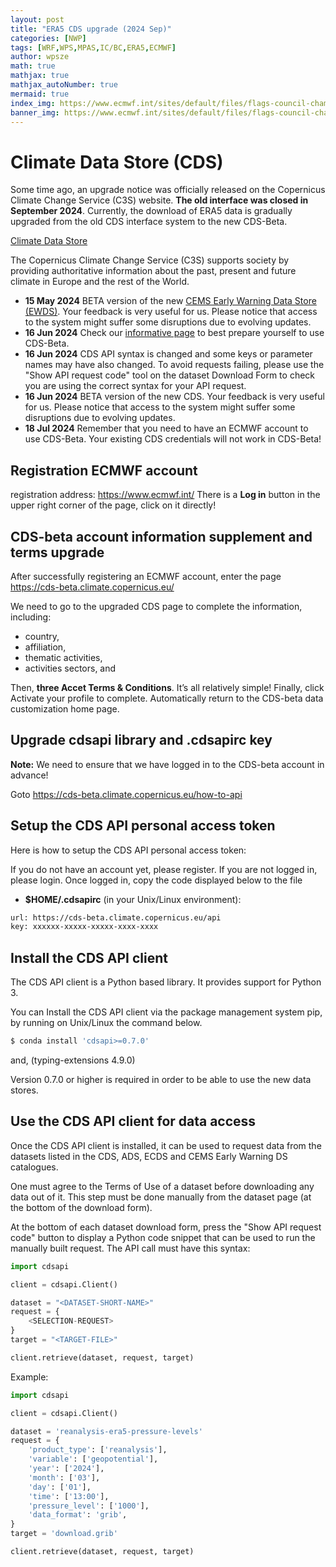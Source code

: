 ```yaml
---
layout: post
title: "ERA5 CDS upgrade (2024 Sep)"
categories: [NWP]
tags: [WRF,WPS,MPAS,IC/BC,ERA5,ECMWF]
author: wpsze
math: true
mathjax: true
mathjax_autoNumber: true
mermaid: true
index_img: https://www.ecmwf.int/sites/default/files/flags-council-chamber-650px.jpg
banner_img: https://www.ecmwf.int/sites/default/files/flags-council-chamber-650px.jpg
---
```


# Climate Data Store (CDS)

Some time ago, an upgrade notice was officially released on the Copernicus Climate Change Service (C3S) website. **The old interface was closed in September 2024**. Currently, the download of ERA5 data is gradually upgraded from the old CDS interface system to the new CDS-Beta.

[Climate Data Store](https://cds-beta.climate.copernicus.eu/)

The Copernicus Climate Change Service (C3S) supports society by providing authoritative information about the past, present and future climate in Europe and the rest of the World.

- **15 May 2024** BETA version of the new [CEMS Early Warning Data Store (EWDS)](https://ewds-beta.climate.copernicus.eu/). Your feedback is very useful for us. Please notice that access to the system might suffer some disruptions due to evolving updates.
- **16 Jun 2024** Check our [informative page](https://confluence.ecmwf.int/x/uINmFw) to best prepare yourself to use CDS-Beta.
- **16 Jun 2024** CDS API syntax is changed and some keys or parameter names may have also changed. To avoid requests failing, please use the "Show API request code" tool on the dataset Download Form to check you are using the correct syntax for your API request.
- **16 Jun 2024** BETA version of the new CDS. Your feedback is very useful for us. Please notice that access to the system might suffer some disruptions due to evolving updates.
- **18 Jul 2024** Remember that you need to have an ECMWF account to use CDS-Beta. Your existing CDS credentials will not work in CDS-Beta!

## Registration ECMWF account 

registration address: https://www.ecmwf.int/ There is a **Log in** button in the upper right corner of the page, click on it directly!

## CDS-beta account information supplement and terms upgrade

After successfully registering an ECMWF account, enter the page https://cds-beta.climate.copernicus.eu/

We need to go to the upgraded CDS page to complete the information, including: 
- country, 
- affiliation, 
- thematic activities, 
- activities sectors, and 

Then, **three Accet Terms & Conditions**. It’s all relatively simple! Finally, click Activate your profile to complete. Automatically return to the CDS-beta data customization home page.

## Upgrade cdsapi library and .cdsapirc key

**Note:** We need to ensure that we have logged in to the CDS-beta account in advance!

Goto
https://cds-beta.climate.copernicus.eu/how-to-api

## Setup the CDS API personal access token
Here is how to setup the CDS API personal access token:

If you do not have an account yet, please register.
If you are not logged in, please login.
Once logged in, copy the code displayed below to the file 
- **$HOME/.cdsapirc** (in your Unix/Linux environment):

```sh
url: https://cds-beta.climate.copernicus.eu/api
key: xxxxxx-xxxxx-xxxxx-xxxx-xxxx
```

## Install the CDS API client

The CDS API client is a Python based library. It provides support for Python 3.

You can Install the CDS API client via the package management system pip, by running on Unix/Linux the command below.

```sh
$ conda install 'cdsapi>=0.7.0'
```
and, (typing-extensions     4.9.0)

Version 0.7.0 or higher is required in order to be able to use the new data stores.

## Use the CDS API client for data access
Once the CDS API client is installed, it can be used to request data from the datasets listed in the CDS, ADS, ECDS and CEMS Early Warning DS catalogues.

One must agree to the Terms of Use of a dataset before downloading any data out of it. This step must be done manually from the dataset page (at the bottom of the download form).

At the bottom of each dataset download form, press the "Show API request code" button to display a Python code snippet that can be used to run the manually built request. The API call must have this syntax:

```python  
import cdsapi

client = cdsapi.Client()

dataset = "<DATASET-SHORT-NAME>"
request = {
    <SELECTION-REQUEST>
}
target = "<TARGET-FILE>"

client.retrieve(dataset, request, target)
```

Example:

```python        
import cdsapi

client = cdsapi.Client()

dataset = 'reanalysis-era5-pressure-levels'
request = {
    'product_type': ['reanalysis'],
    'variable': ['geopotential'],
    'year': ['2024'],
    'month': ['03'],
    'day': ['01'],
    'time': ['13:00'],
    'pressure_level': ['1000'],
    'data_format': 'grib',
}
target = 'download.grib'

client.retrieve(dataset, request, target)
```